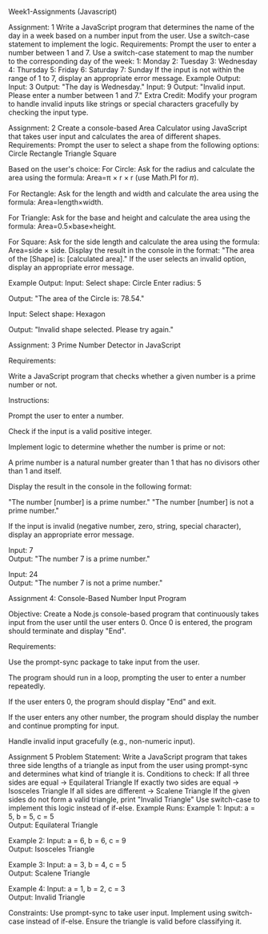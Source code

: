 Week1-Assignments (Javascript)

Assignment: 1
Write a JavaScript program that determines the name of the day in a week based on a number input from the user. Use a switch-case statement to implement the logic.
Requirements:
Prompt the user to enter a number between 1 and 7.
Use a switch-case statement to map the number to the corresponding day of the week:
1: Monday
2: Tuesday
3: Wednesday
4: Thursday
5: Friday
6: Saturday
7: Sunday
If the input is not within the range of 1 to 7, display an appropriate error message.
Example Output:
Input: 3
Output: "The day is Wednesday."
Input: 9
Output: "Invalid input. Please enter a number between 1 and 7."
Extra Credit: Modify your program to handle invalid inputs like strings or special characters gracefully by checking the input type.



Assignment: 2
Create a console-based Area Calculator using JavaScript that takes user input and calculates the area of different shapes.
Requirements:
Prompt the user to select a shape from the following options:
Circle
Rectangle
Triangle
Square

Based on the user's choice:
For Circle: Ask for the radius and calculate the area using the formula:
Area=π × r × r     (use Math.PI for 𝜋).

For Rectangle: Ask for the length and width and calculate the area using the formula: 
Area=length×width.

For Triangle: Ask for the base and height and calculate the area using the formula: 
Area=0.5​×base×height.


For Square: Ask for the side length and calculate the area using the formula:
Area=side × side.
Display the result in the console in the format:
"The area of the [Shape] is: [calculated area]."
If the user selects an invalid option, display an appropriate error message.


Example Output:
Input:
Select shape: Circle
Enter radius: 5

Output:
"The area of the Circle is: 78.54."

Input:
Select shape: Hexagon

Output:
"Invalid shape selected. Please try again."





Assignment: 3
Prime Number Detector in JavaScript

Requirements:

Write a JavaScript program that checks whether a given number is a prime number or not.

Instructions:

Prompt the user to enter a number.

Check if the input is a valid positive integer.

Implement logic to determine whether the number is prime or not:

A prime number is a natural number greater than 1 that has no divisors other than 1 and itself.

Display the result in the console in the following format:

"The number [number] is a prime number."
"The number [number] is not a prime number."

If the input is invalid (negative number, zero, string, special character), display an appropriate error message.


Input: 7  
Output: "The number 7 is a prime number."

Input: 24  
Output: "The number 7 is not a prime number."





Assignment 4: Console-Based Number Input Program

Objective: Create a Node.js console-based program that continuously takes input from the user until the user enters 0. Once 0 is entered, the program should terminate and display "End".

Requirements:

Use the prompt-sync package to take input from the user.

The program should run in a loop, prompting the user to enter a number repeatedly.

If the user enters 0, the program should display "End" and exit.

If the user enters any other number, the program should display the number and continue prompting for input.

Handle invalid input gracefully (e.g., non-numeric input).








Assignment 5
Problem Statement:
Write a JavaScript program that takes three side lengths of a triangle as input from the user using prompt-sync and determines what kind of triangle it is.
Conditions to check:
If all three sides are equal → Equilateral Triangle
If exactly two sides are equal → Isosceles Triangle
If all sides are different → Scalene Triangle
If the given sides do not form a valid triangle, print "Invalid Triangle"
Use switch-case to implement this logic instead of if-else.
Example Runs:
Example 1:
Input:  a = 5, b = 5, c = 5  
Output: Equilateral Triangle

Example 2:
Input:  a = 6, b = 6, c = 9  
Output: Isosceles Triangle

Example 3:
Input:  a = 3, b = 4, c = 5  
Output: Scalene Triangle

Example 4:
Input:  a = 1, b = 2, c = 3  
Output: Invalid Triangle


Constraints:
Use prompt-sync to take user input.
Implement using switch-case instead of if-else.
Ensure the triangle is valid before classifying it.


